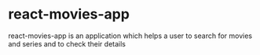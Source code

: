 # react-movies-app
react-movies-app is an application which helps a user to search for movies and series and to check their details
